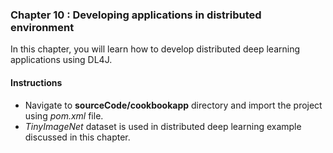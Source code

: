 
### Chapter 10 : **Developing applications in distributed environment**

In this chapter, you will learn how to develop distributed deep learning applications using DL4J.
&nbsp;

#### Instructions 

 - Navigate to **sourceCode/cookbookapp** directory and import the project using *pom.xml* file.
 - *TinyImageNet* dataset is used in distributed deep learning example discussed in this chapter. 
